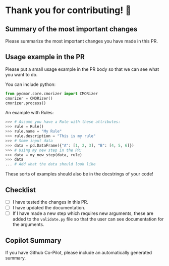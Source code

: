# Thank you for contributing! 🎉

## Summary of the most important changes
Please summarize the most important changes you have made in this PR.

## Usage example in the PR

Please put a small usage example in the PR body so that we can see what you want to do.

You can include python:
```python
from pycmor.core.cmorizer import CMORizer
cmorizer = CMORizer()
cmorizer.process()
```
An example with Rules:
```python
>>> # Assume you have a Rule with these attributes:
>>> rule = Rule()
>>> rule.name = "My Rule"
>>> rule.description = "This is my rule"
>>> # Some input data
>>> data = pd.DataFrame({"A": [1, 2, 3], "B": [4, 5, 6]})
>>> # Using my new step in the PR:
>>> data = my_new_step(data, rule)
>>> data
... # Add what the data should look like
```

These sorts of examples should also be in the docstrings of your code!

## Checklist
+ [ ] I have tested the changes in this PR.
+ [ ] I have updated the documentation.
+ [ ] If I have made a new step which requires new arguments, these are added to the `validate.py` file
      so that the user can see documentation for the arguments.

## Copilot Summary
If you have Github Co-Pilot, please include an automatically generated summary.
